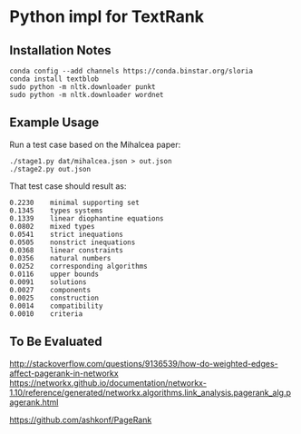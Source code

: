 # Python impl for TextRank

## Installation Notes

    conda config --add channels https://conda.binstar.org/sloria
    conda install textblob
    sudo python -m nltk.downloader punkt
    sudo python -m nltk.downloader wordnet


## Example Usage

Run a test case based on the Mihalcea paper:

    ./stage1.py dat/mihalcea.json > out.json
    ./stage2.py out.json

That test case should result as:

```
0.2230	  minimal supporting set
0.1345	  types systems
0.1339	  linear diophantine equations
0.0802	  mixed types
0.0541	  strict inequations
0.0505	  nonstrict inequations
0.0368	  linear constraints
0.0356	  natural numbers
0.0252	  corresponding algorithms
0.0116	  upper bounds
0.0091	  solutions
0.0027	  components
0.0025	  construction
0.0014	  compatibility
0.0010	  criteria
```

## To Be Evaluated

http://stackoverflow.com/questions/9136539/how-do-weighted-edges-affect-pagerank-in-networkx
https://networkx.github.io/documentation/networkx-1.10/reference/generated/networkx.algorithms.link_analysis.pagerank_alg.pagerank.html

https://github.com/ashkonf/PageRank
